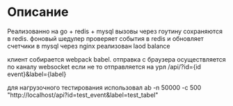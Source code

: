 # Описание

Реализованно на go + redis + mysql
вызовы через гоутину сохраняются в redis. фоновый шедулер проверяет события в redis и обновляет счетчики в mysql
через nginx реализован laod balance

клиент собирается webpack babel. отправка с браузера осуществляется по каналу websocket если не то отправляется на урл
/api/?id={id event}&label={label}

для нагрузочного тестирования использовал ab -n 50000 -c 500 "http://localhost/api?id=test_event&label=test_tabel"

